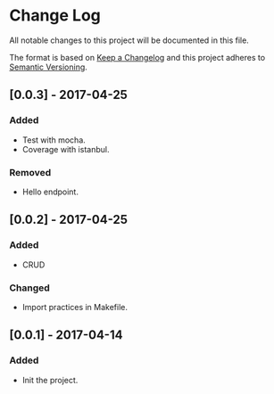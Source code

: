 # Change Log
All notable changes to this project will be documented in this file.

The format is based on [Keep a Changelog](http://keepachangelog.com/)
and this project adheres to [Semantic Versioning](http://semver.org/).

## [0.0.3] - 2017-04-25
### Added
- Test with mocha.
- Coverage with istanbul.
### Removed
- Hello endpoint.

## [0.0.2] - 2017-04-25
### Added
- CRUD
### Changed
- Import practices in Makefile.

## [0.0.1] - 2017-04-14
### Added
- Init the project.
